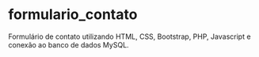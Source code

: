 # formulario_contato
 Formulário de contato utilizando HTML, CSS, Bootstrap, PHP, Javascript e conexão ao banco de dados MySQL.
